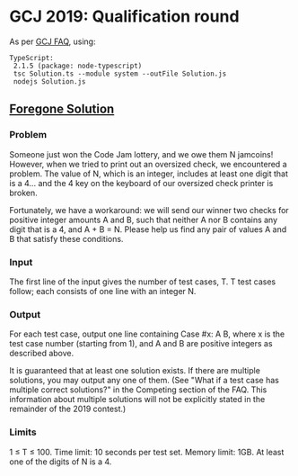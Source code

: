 # GCJ 2019: Qualification round

As per [GCJ FAQ](https://codingcompetitions.withgoogle.com/codejam/faq), using:

```text
TypeScript:
 2.1.5 (package: node-typescript)
 tsc Solution.ts --module system --outFile Solution.js
 nodejs Solution.js
```

## [Foregone Solution](https://codingcompetitions.withgoogle.com/codejam/round/0000000000051705/0000000000088231)

### Problem

Someone just won the Code Jam lottery, and we owe them N jamcoins! However, when we tried to print out an oversized check, we encountered a problem. The value of N, which is an integer, includes at least one digit that is a 4... and the 4 key on the keyboard of our oversized check printer is broken.

Fortunately, we have a workaround: we will send our winner two checks for positive integer amounts A and B, such that neither A nor B contains any digit that is a 4, and A + B = N. Please help us find any pair of values A and B that satisfy these conditions.

### Input

The first line of the input gives the number of test cases, T. T test cases follow; each consists of one line with an integer N.

### Output

For each test case, output one line containing Case #x: A B, where x is the test case number (starting from 1), and A and B are positive integers as described above.

It is guaranteed that at least one solution exists. If there are multiple solutions, you may output any one of them. (See "What if a test case has multiple correct solutions?" in the Competing section of the FAQ. This information about multiple solutions will not be explicitly stated in the remainder of the 2019 contest.)

### Limits

1 ≤ T ≤ 100.
Time limit: 10 seconds per test set.
Memory limit: 1GB.
At least one of the digits of N is a 4.
